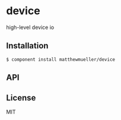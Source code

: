 
# device

  high-level device io

## Installation

    $ component install matthewmueller/device

## API

   

## License

  MIT
